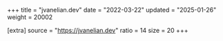 +++
title = "jvanelian.dev"
date = "2022-03-22"
updated = "2025-01-26"
weight = 20002

[extra]
source = "https://jvanelian.dev"
ratio = 14
size = 20
+++
